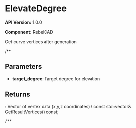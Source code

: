 # ElevateDegree

**API Version:** 1.0.0

**Component:** RebelCAD

Get curve vertices after generation

/**

## Parameters

- **target_degree**: Target degree for elevation

## Returns

: Vector of vertex data (x,y,z coordinates)
/
    const std::vector<float>& GetResultVertices() const;

    /**

